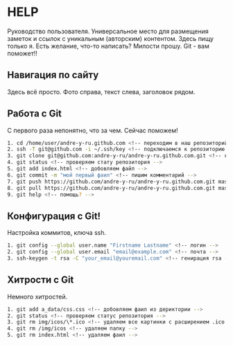 HELP
====
Руководство пользователя. Универсальное место для размещения заметок и ссылок с уникальным (авторским) контентом. Здесь пищу только я. Есть желание, что-то написать? Милости прошу. Git - вам поможет!!

Навигация по сайту
------------------
Здесь всё просто. Фото справа, текст слева, заголовок рядом.

Работа с Git
------------
С первого раза непонятно, что за чем. Сейчас поможем!
```bash
1. cd /home/user/andre-y-ru.github.com <!-- переходим в наш репозиторий -->
2. ssh -T git@github.com -i ~/.ssh/key <!-- подключаемся к репозиторию на гитхаб -->
3. git clone git@github.com:andre-y-ru/andre-y-ru.github.com.git <!-- копируем весь репозиторий -->
4. git status <!-- проверяем стату репозитория -->
5. git add index.html <!-- добовляем файл -->
6. git commit -m "мой первый фаил" <!-- пишим комментарий -->
7. git push https://github.com/andre-y-ru/andre-y-ru.github.com.git master <!-- пушим на гитхаб -->
8. git pull https://github.com/andre-y-ru/andre-y-ru.github.com.git master <!-- пулим сайтик на локалку (полезна при работе на нескольких пк) -->
9. git help <!-- помощь? -->
```

Конфигурация с Git!
-------------------
Настройка коммитов, ключа ssh.
```bash
1. git config --global user.name "Firstname Lastname" <!-- логин -->
2. git config --global user.email "email@example.com" <!-- почта -->
3. ssh-keygen -t rsa -C "your_email@youremail.com" <!-- генирация rsa -->
```

Хитрости с Git
--------------
Немного хитростей.
```bash
1. git add a_data/css.css <!-- добовляем фаил из дериктории -->
2. git status <!-- проверяем статус репозитория -->
3. git rm img/icos/\*.ico <!-- удаляем все картинки с расширением .ico -->
4. git rm /img/icos <!-- удаляем папку -->
5. git rm index.html <!-- удаляем фаил -->
```
